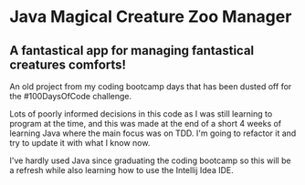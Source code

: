 # Java Magical Creature Zoo Manager

## A fantastical app for managing fantastical creatures comforts!

An old project from my coding bootcamp days that has been dusted off for the #100DaysOfCode challenge.

Lots of poorly informed decisions in this code as I was still learning to program at the time, and this was made at the end of a short 4 weeks of learning Java where the main focus was on TDD. I'm going to refactor it and try to update it with what I know now.

I've hardly used Java since graduating the coding bootcamp so this will be a refresh while also learning how to use the Intellij Idea IDE. 

